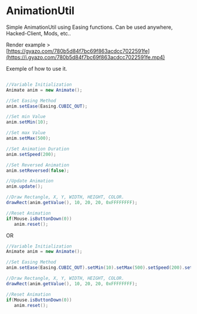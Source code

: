 # AnimationUtil
Simple AnimationUtil using Easing functions. Can be used anywhere, Hacked-Client, Mods, etc..


Render example >
[https://gyazo.com/780b5d84f7bc69f863acdcc7022591fe](https://i.gyazo.com/780b5d84f7bc69f863acdcc7022591fe.mp4)


Exemple of how to use it.

```java

//Variable Initialization
Animate anim = new Animate();

//Set Easing Method
anim.setEase(Easing.CUBIC_OUT);

//Set min Value
anim.setMin(10);

//Set max Value
anim.setMax(500);

//Set Animation Duration
anim.setSpeed(200);

//Set Reversed Animation
anim.setReversed(false);

//Update Animation
anim.update();

//Draw Rectangle, X, Y, WIDTH, HEIGHT, COLOR.
drawRect(anim.getValue(), 10, 20, 20, 0xFFFFFFFF);

//Reset Animation
if(Mouse.isButtonDown(0))
   anim.reset();
```

OR

```java
//Variable Initialization
Animate anim = new Animate();

//Set Easing Method
anim.setEase(Easing.CUBIC_OUT).setMin(10).setMax(500).setSpeed(200).setReversed(false).update();

//Draw Rectangle, X, Y, WIDTH, HEIGHT, COLOR.
drawRect(anim.getValue(), 10, 20, 20, 0xFFFFFFFF);

//Reset Animation
if(Mouse.isButtonDown(0))
   anim.reset();
```

